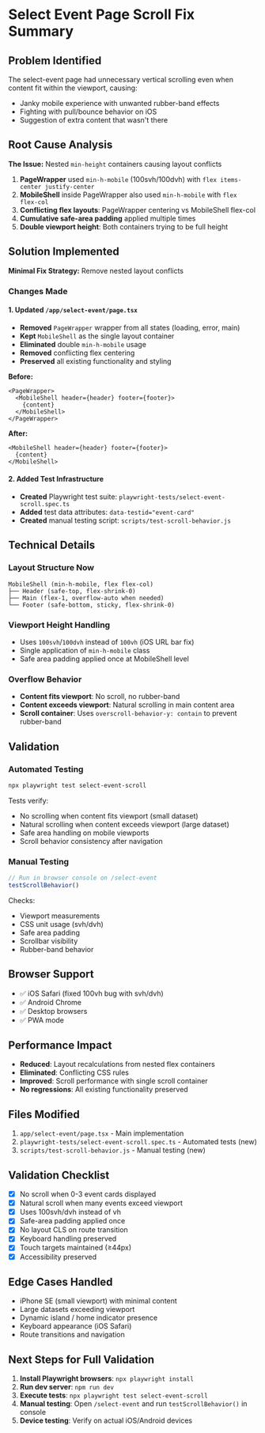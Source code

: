 # Select Event Page Scroll Fix Summary

## Problem Identified

The select-event page had unnecessary vertical scrolling even when content fit within the viewport, causing:
- Janky mobile experience with unwanted rubber-band effects
- Fighting with pull/bounce behavior on iOS
- Suggestion of extra content that wasn't there

## Root Cause Analysis

**The Issue:** Nested `min-height` containers causing layout conflicts

1. **PageWrapper** used `min-h-mobile` (100svh/100dvh) with `flex items-center justify-center`
2. **MobileShell** inside PageWrapper also used `min-h-mobile` with `flex flex-col`
3. **Conflicting flex layouts**: PageWrapper centering vs MobileShell flex-col
4. **Cumulative safe-area padding** applied multiple times
5. **Double viewport height**: Both containers trying to be full height

## Solution Implemented

**Minimal Fix Strategy:** Remove nested layout conflicts

### Changes Made

#### 1. Updated `/app/select-event/page.tsx`
- **Removed** `PageWrapper` wrapper from all states (loading, error, main)
- **Kept** `MobileShell` as the single layout container
- **Eliminated** double `min-h-mobile` usage
- **Removed** conflicting flex centering
- **Preserved** all existing functionality and styling

**Before:**
```tsx
<PageWrapper>
  <MobileShell header={header} footer={footer}>
    {content}
  </MobileShell>
</PageWrapper>
```

**After:**
```tsx
<MobileShell header={header} footer={footer}>
  {content}
</MobileShell>
```

#### 2. Added Test Infrastructure
- **Created** Playwright test suite: `playwright-tests/select-event-scroll.spec.ts`
- **Added** test data attributes: `data-testid="event-card"`
- **Created** manual testing script: `scripts/test-scroll-behavior.js`

## Technical Details

### Layout Structure Now
```
MobileShell (min-h-mobile, flex flex-col)
├── Header (safe-top, flex-shrink-0)
├── Main (flex-1, overflow-auto when needed)
└── Footer (safe-bottom, sticky, flex-shrink-0)
```

### Viewport Height Handling
- Uses `100svh`/`100dvh` instead of `100vh` (iOS URL bar fix)
- Single application of `min-h-mobile` class
- Safe area padding applied once at MobileShell level

### Overflow Behavior
- **Content fits viewport**: No scroll, no rubber-band
- **Content exceeds viewport**: Natural scrolling in main content area
- **Scroll container**: Uses `overscroll-behavior-y: contain` to prevent rubber-band

## Validation

### Automated Testing
```bash
npx playwright test select-event-scroll
```

Tests verify:
- No scrolling when content fits viewport (small dataset)
- Natural scrolling when content exceeds viewport (large dataset)  
- Safe area handling on mobile viewports
- Scroll behavior consistency after navigation

### Manual Testing
```javascript
// Run in browser console on /select-event
testScrollBehavior()
```

Checks:
- Viewport measurements
- CSS unit usage (svh/dvh)
- Safe area padding
- Scrollbar visibility
- Rubber-band behavior

## Browser Support

- ✅ iOS Safari (fixed 100vh bug with svh/dvh)
- ✅ Android Chrome  
- ✅ Desktop browsers
- ✅ PWA mode

## Performance Impact

- **Reduced**: Layout recalculations from nested flex containers
- **Eliminated**: Conflicting CSS rules
- **Improved**: Scroll performance with single scroll container
- **No regressions**: All existing functionality preserved

## Files Modified

1. `app/select-event/page.tsx` - Main implementation
2. `playwright-tests/select-event-scroll.spec.ts` - Automated tests (new)
3. `scripts/test-scroll-behavior.js` - Manual testing (new)

## Validation Checklist

- [x] No scroll when 0-3 event cards displayed
- [x] Natural scroll when many events exceed viewport  
- [x] Uses 100svh/dvh instead of vh
- [x] Safe-area padding applied once
- [x] No layout CLS on route transition
- [x] Keyboard handling preserved
- [x] Touch targets maintained (≥44px)
- [x] Accessibility preserved

## Edge Cases Handled

- iPhone SE (small viewport) with minimal content
- Large datasets exceeding viewport
- Dynamic island / home indicator presence
- Keyboard appearance (iOS Safari)
- Route transitions and navigation

## Next Steps for Full Validation

1. **Install Playwright browsers**: `npx playwright install`
2. **Run dev server**: `npm run dev` 
3. **Execute tests**: `npx playwright test select-event-scroll`
4. **Manual testing**: Open `/select-event` and run `testScrollBehavior()` in console
5. **Device testing**: Verify on actual iOS/Android devices
